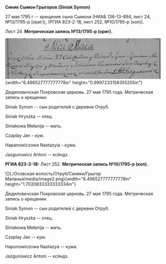 **Синяк Сымон Грыгоров (Siniak Symon)**

27 мая 1795 г -- крещение сына Сымона (НИАБ 136-13-894, лист 24,
№13/1795-р (ориг)), (РГИА 823-2-18, лист 252, №10/1795-р (коп)).

Лист 24. **Метрическая запись №13/1795-р (ориг).**

![](./media/80f132ec043cc21b5c10cd233873602b805ecd13.png){width="6.496527777777778in"
height="0.9997233158355205in"}

Дедиловичская Покровская церковь. 27 мая 1795 года. Метрическая запись о
крещении.

Siniak Symon -- сын родителей с деревни Отруб.

Siniak Hryszka -- отец.

Siniakowa Mełanija -- мать.

Czaplay Jan - кум.

Hapanowiczowa Nastazyia - кума.

Jazgunowicz Antoni -- ксёндз.

**РГИА 823-2-18:** Лист 252. **Метрическая запись №10/1795-р (коп).**

![](./Осовская волость/Отруб/Синяки/Грыгор Маланья/media/image2.png){width="6.496527777777778in"
height="1.7020833333333334in"}

Дедиловичская Покровская церковь. 27 мая 1795 года. Метрическая запись о
крещении.

Siniak Symon -- сын родителей с деревни Отруб.

Siniak Hryszka -- отец.

Siniakowa Mełanija -- мать.

Czaplay Jan -- кум.

Haponowiczowa Nastazya -- кума.

Jazgunowicz Antoni -- ксёндз.
